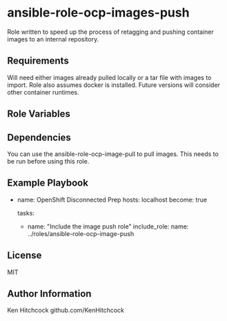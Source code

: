 ansible-role-ocp-images-push
=========

Role written to speed up the process of retagging and pushing container images to an internal repository.

Requirements
------------
Will need either images already pulled locally or a tar file with images to import.
Role also assumes docker is installed. Future versions will consider other container runtimes.

Role Variables
--------------



Dependencies
------------

You can use the ansible-role-ocp-image-pull to pull images. This needs to be run before using this role.

Example Playbook
----------------

- name: OpenShift Disconnected Prep
  hosts: localhost
  become: true

  tasks:
    - name: "Include the image push role"
      include_role:
        name: ../roles/ansible-role-ocp-image-push

License
-------

MIT

Author Information
------------------

Ken Hitchcock
github.com/KenHitchcock
